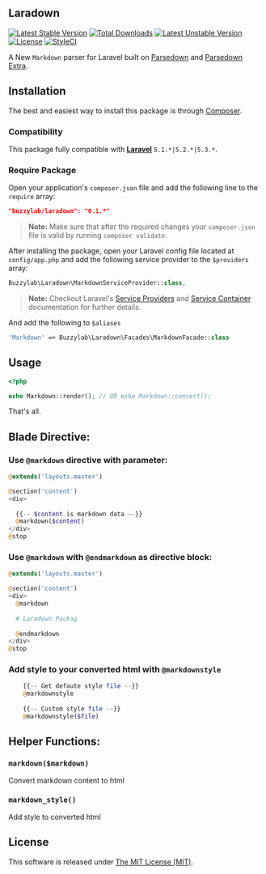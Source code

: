 Laradown
--------


[![Latest Stable Version](https://poser.pugx.org/buzzylab/laradown/version)](https://packagist.org/packages/buzzylab/laradown)
[![Total Downloads](https://poser.pugx.org/buzzylab/laradown/downloads)](https://packagist.org/packages/buzzylab/laradown)
[![Latest Unstable Version](https://poser.pugx.org/buzzylab/laradown/v/unstable)](//packagist.org/packages/buzzylab/laradown)
[![License](https://poser.pugx.org/buzzylab/laradown/license)](https://packagist.org/packages/buzzylab/laradown)
[![StyleCI](https://styleci.io/repos/61923982/shield)](https://styleci.io/repos/61923982)

A New `Markdown` parser for Laravel built on [Parsedown](https://github.com/erusev/parsedown) and [Parsedown Extra](https://github.com/erusev/parsedown-extra).

## Installation

The best and easiest way to install this package is through [Composer](https://getcomposer.org/).


### Compatibility

This package fully compatible with **[Laravel](https://laravel.com)** `5.1.*|5.2.*|5.3.*`.

### Require Package

Open your application's `composer.json` file and add the following line to the `require` array:
```json
"buzzylab/laradown": "0.1.*"
```

> **Note:** Make sure that after the required changes your `composer.json` file is valid by running `composer validate`.

After installing the package, open your Laravel config file located at `config/app.php` and add the following service provider to the `$providers` array:
```php
Buzzylab\Laradown\MarkdownServiceProvider::class,
```

> **Note:** Checkout Laravel's [Service Providers](https://laravel.com/docs/5.2/providers) and [Service Container](https://laravel.com/docs/5.2/container) documentation for further details.

And add the following to `$aliases`

```php
'Markdown' => Buzzylab\Laradown\Facades\MarkdownFacade::class
```


## Usage

```php
<?php

echo Markdown::render(); // OR echo Markdown::convert();
```
That's all.


## Blade Directive:

### Use `@markdown` directive with parameter:

```php
@extends('layouts.master')

@section('content')
<div>
    
  {{-- $content is markdown data --}}
  @markdown($content)
</div>
@stop
```

### Use `@markdown` with `@endmarkdown` as directive block:

```php
@extends('layouts.master')

@section('content')
<div>
  @markdown
  
  # Laradown Packag
  
  @endmarkdown
</div>
@stop
```

### Add style to your converted html with `@markdownstyle`

```php
    {{-- Get defaute style file --}}
    @markdownstyle
    
    {{-- Custom style file --}}
    @markdownstyle($file)
```
## Helper Functions:

### `markdown($markdown)`
Convert markdown content to html

### `markdown_style()`
Add style to converted html

## License

This software is released under [The MIT License (MIT)](LICENSE).
